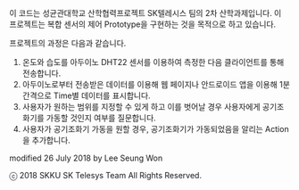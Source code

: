 이 코드는 성균관대학교 산학협력프로젝트 SK텔레시스 팀의 2차 산학과제입니다.
이 프로젝트는 복합 센서의 제어 Prototype을 구현하는 것을 목적으로 하고 있습니다.

프로젝트의 과정은 다음과 같습니다.

1. 온도와 습도를 아두이노 DHT22 센서를 이용하여 측정한 다음 클라이언트를 통해 전송합니다.
2. 아두이노로부터 전송받은 데이터를 이용해 웹 페이지나 안드로이드 앱을 이용해 1분 간격으로 Time별 데이터를 표시합니다.
3. 사용자가 원하는 범위를 지정할 수 있게 하고 이를 벗어날 경우 사용자에게 공기조화기를 가동할 것인지 여부를 질문합니다.
4. 사용자가 공기조화기 가동을 원할 경우, 공기조화기가 가동되었음을 알리는 Action을 추가합니다.

modified 26 July 2018
by Lee Seung Won

ⓒ 2018 SKKU SK Telesys Team All Rights Reserved.
